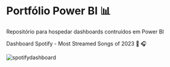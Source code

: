 # Portfólio Power BI :bar_chart:

Repositório para hospedar dashboards contruídos em Power BI



Dashboard Spotify - Most Streamed Songs of 2023 :musical_note: :headphones:	

![spotifydashboard](https://github.com/brunacota/portfolio-powerbi/assets/84978748/700105e6-bc2e-4082-8df9-200e781663a8)

